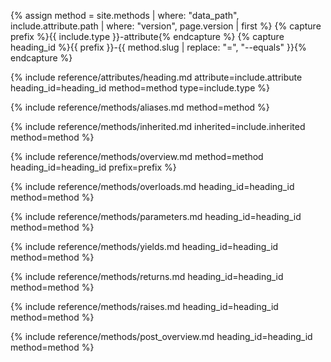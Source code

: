 {% assign method = site.methods | where: "data_path", include.attribute.path | where: "version", page.version | first %}
{% capture prefix %}{{ include.type }}-attribute{% endcapture %}
{% capture heading_id %}{{ prefix }}-{{ method.slug | replace: "=", "--equals" }}{% endcapture %}

{% include reference/attributes/heading.md attribute=include.attribute heading_id=heading_id method=method type=include.type %}

{% include reference/methods/aliases.md method=method %}

{% include reference/methods/inherited.md inherited=include.inherited method=method %}

{% include reference/methods/overview.md method=method heading_id=heading_id prefix=prefix %}

{% include reference/methods/overloads.md heading_id=heading_id method=method %}

{% include reference/methods/parameters.md heading_id=heading_id method=method %}

{% include reference/methods/yields.md heading_id=heading_id method=method %}

{% include reference/methods/returns.md heading_id=heading_id method=method %}

{% include reference/methods/raises.md heading_id=heading_id method=method %}

{% include reference/methods/post_overview.md heading_id=heading_id method=method %}
